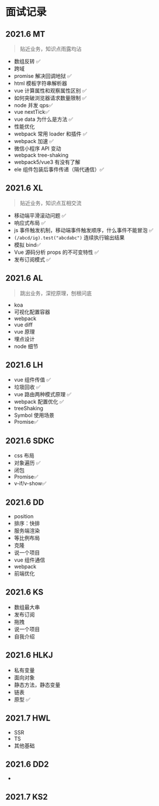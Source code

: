 # 面试记录

## 2021.6 MT

> 贴近业务，知识点雨露均沾

-   数组反转 ✅
-   跨域
-   promise 解决回调地狱 ✅
-   html 模板字符串解析器
-   vue 计算属性和观察属性区别 ✅
-   如何突破浏览器请求数量限制 ✅
-   node 并发 qps✅
-   vue nextTick✅
-   vue data 为什么是方法 ✅
-   性能优化
-   webpack 常用 loader 和插件 ✅
-   webpack 加速 ✅
-   微信小程序 API 变动
-   webpack tree-shaking
-   webpack5/vue3 有没有了解
-   ele 组件包装后事件传递（隔代通信）✅

## 2021.6 XL

> 贴近业务，知识点互相交流

-   移动端平滑滚动问题 ✅
-   响应式布局 ✅
-   js 事件触发机制，移动端事件触发顺序，什么事件不能冒泡 ✅
-   `(/abcd/ig).test("abcdabc")` 连续执行输出结果
-   模拟 bind✅
-   Vue 源码分析 props 的不可变特性 ✅
-   发布订阅模式 ✅

## 2021.6 AL

> 跳出业务，深挖原理，刨根问底

-   koa
-   可视化配置容器
-   webpack
-   vue diff
-   vue 原理
-   埋点设计
-   node 细节

## 2021.6 LH

-   vue 组件传值 ✅
-   垃圾回收 ✅
-   vue 路由两种模式原理 ✅
-   webpack 配置优化 ✅
-   treeShaking
-   Symbol 使用场景
-   Promise✅

## 2021.6 SDKC

-   css 布局
-   对象遍历 ✅
-   闭包
-   Promise✅
-   v-if/v-show✅

## 2021.6 DD

-   position
-   排序：快排
-   服务端渲染
-   等比例布局
-   克隆
-   说一个项目
-   vue 组件通信
-   webpack
-   前端优化

## 2021.6 KS

-   数组最大串
-   发布订阅
-   拖拽
-   说一个项目
-   自我介绍

## 2021.6 HLKJ

-   私有变量
-   面向对象
-   静态方法，静态变量
-   链表
-   原型 ✅

## 2021.7 HWL

-   SSR
-   TS
-   其他基础

## 2021.6 DD2

-

## 2021.7 KS2
